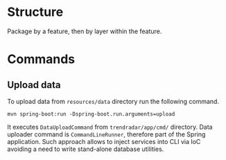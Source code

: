 # Structure

Package by a feature, then by layer within the feature.

# Commands

## Upload data

To upload data from `resources/data` directory run the following command. 

```shell
mvn spring-boot:run -Dspring-boot.run.arguments=upload
```

It executes `DataUploadCommand` from `trendradar/app/cmd/` directory. Data uploader command is `CommandLineRunner`, therefore part of the Spring application. Such approach allows to inject services into CLI via IoC avoiding a need to write stand-alone database utilities.
